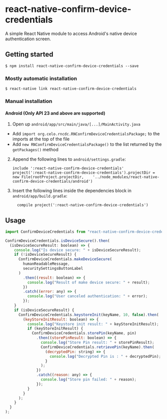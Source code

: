 # react-native-confirm-device-credentials

A simple React Native module to access Android's native device authentication screen.

## Getting started

`$ npm install react-native-confirm-device-credentials --save`

### Mostly automatic installation

`$ react-native link react-native-confirm-device-credentials`

### Manual installation

#### Android (Only API 23 and above are supported)

1. Open up `android/app/src/main/java/[...]/MainActivity.java`

- Add `import org.celo.rncdc.RNConfirmDeviceCredentialsPackage;` to the imports at the top of the file
- Add `new RNConfirmDeviceCredentialsPackage()` to the list returned by the `getPackages()` method

2. Append the following lines to `android/settings.gradle`:
   ```
   include ':react-native-confirm-device-credentials'
   project(':react-native-confirm-device-credentials').projectDir = new File(rootProject.projectDir, 	'../node_modules/react-native-confirm-device-credentials/android')
   ```
3. Insert the following lines inside the dependencies block in `android/app/build.gradle`:
   ```
     compile project(':react-native-confirm-device-credentials')
   ```

## Usage

```javascript
import ConfirmDeviceCredentials from "react-native-confirm-device-credentials";

ConfirmDeviceCredentials.isDeviceSecure().then(
  (isDeviceSecureResult: boolean) => {
    console.log("Is device secure: " + isDeviceSecureResult);
    if (!isDeviceSecureResult) {
      ConfirmDeviceCredentials.makeDeviceSecure(
        humanReadableMessage,
        securitySettingsButtonLabel
      )
        .then((result: boolean) => {
          console.log("Result of make device secure: " + result);
        })
        .catch((error: any) => {
          console.log("User canceled authentication: " + error);
        });
    }
    if (isDeviceSecureResult) {
      ConfirmDeviceCredentials.keystoreInit(keyName, 10, false).then(
        (keyStoreInitResult: boolean) => {
          console.log("Keystore init result: " + keyStoreInitResult);
          if (keyStoreInitResult) {
            ConfirmDeviceCredentials.storePin(keyName, pin)
              .then((storePinResult: boolean) => {
                console.log("Store Pin result: " + storePinResult);
                ConfirmDeviceCredentials.retrievePin(keyName).then(
                  (decryptedPin: string) => {
                    console.log("Decrypted Pin is : " + decryptedPin);
                  }
                );
              })
              .catch((reason: any) => {
                console.log("Store pin failed: " + reason);
              });
          }
        }
      );
    }
  }
);
```
